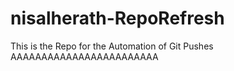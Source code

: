 # nisalherath-RepoRefresh
This is the Repo for the Automation of Git Pushes
AAAAAAAAAAAAAAAAAAAAAAAA